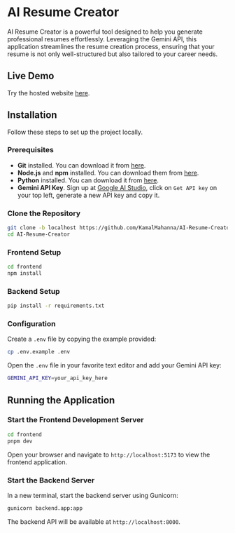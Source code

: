 # AI Resume Creator

AI Resume Creator is a powerful tool designed to help you generate professional resumes effortlessly. Leveraging the Gemini API, this application streamlines the resume creation process, ensuring that your resume is not only well-structured but also tailored to your career needs.

## Live Demo

Try the hosted website [here](https://example.com).

## Installation

Follow these steps to set up the project locally.

### Prerequisites
- **Git** installed. You can download it from [here](https://git-scm.com/downloads).
- **Node.js** and **npm** installed. You can download them from [here](https://nodejs.org/).
- **Python** installed. You can download it from [here](https://www.python.org/downloads/).
- **Gemini API Key**. Sign up at [Google AI Studio](https://aistudio.google.com/), click on `Get API key` on your top left, generate a new API key and copy it.

### Clone the Repository

```bash
git clone -b localhost https://github.com/KamalMahanna/AI-Resume-Creator
cd AI-Resume-Creator
```

### Frontend Setup


```bash
cd frontend
npm install
```

### Backend Setup

```bash
pip install -r requirements.txt
```

### Configuration

Create a `.env` file by copying the example provided:

```bash
cp .env.example .env
```

Open the `.env` file in your favorite text editor and add your Gemini API key:

```bash
GEMINI_API_KEY=your_api_key_here
```

## Running the Application

### Start the Frontend Development Server

```bash
cd frontend
pnpm dev
```

Open your browser and navigate to `http://localhost:5173` to view the frontend application.

### Start the Backend Server

In a new terminal, start the backend server using Gunicorn:

```bash
gunicorn backend.app:app
```

The backend API will be available at `http://localhost:8000`.
